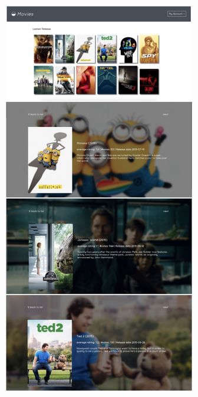 ![landing Page](screenshot/SwitchVue.png)
![modal view](screenshot/Modal1.png)
![modal view](screenshot/Modal2.png)
![modal view](screenshot/Modal3.png)
